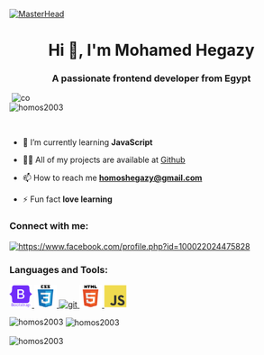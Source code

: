 [![MasterHead](https://user-images.githubusercontent.com/113350806/236842414-18101a37-92f5-4de7-a46d-eeaca6e16cbd.gif)](https://homos2003.io)
<h1 align="center">Hi 👋, I'm Mohamed Hegazy</h1>
<h3 align="center">A passionate frontend developer from Egypt</h3>
 <img align="right" width="500" src="https://raw.githubusercontent.com/MicaelliMedeiros/micaellimedeiros/master/image/computer-illustration.png" alt="co" />

<p align="left"> <img src="https://komarev.com/ghpvc/?username=homos2003&label=Profile%20views&color=0e75b6&style=flat" alt="homos2003" /> </p>

<p align="left"> <a href="https://twitter.com/" target="blank"><img src="https://img.shields.io/twitter/follow/?logo=twitter&style=for-the-badge" alt="" /></a> </p>

- 🌱 I’m currently learning **JavaScript**

- 👨‍💻 All of my projects are available at [Github](Github)

- 📫 How to reach me **homoshegazy@gmail.com**

- ⚡ Fun fact **love learning**

<h3 align="left">Connect with me:</h3>
<p align="left">
<a href="https://fb.com/https://www.facebook.com/profile.php?id=100022024475828" target="blank"><img align="center" src="https://raw.githubusercontent.com/rahuldkjain/github-profile-readme-generator/master/src/images/icons/Social/facebook.svg" alt="https://www.facebook.com/profile.php?id=100022024475828" height="30" width="40" /></a>
</p>

<h3 align="left">Languages and Tools:</h3>
<p align="left"> <a href="https://getbootstrap.com" target="_blank" rel="noreferrer"> <img src="https://raw.githubusercontent.com/devicons/devicon/master/icons/bootstrap/bootstrap-plain-wordmark.svg" alt="bootstrap" width="40" height="40"/> </a> <a href="https://www.w3schools.com/css/" target="_blank" rel="noreferrer"> <img src="https://raw.githubusercontent.com/devicons/devicon/master/icons/css3/css3-original-wordmark.svg" alt="css3" width="40" height="40"/> </a> <a href="https://git-scm.com/" target="_blank" rel="noreferrer"> <img src="https://www.vectorlogo.zone/logos/git-scm/git-scm-icon.svg" alt="git" width="40" height="40"/> </a> <a href="https://www.w3.org/html/" target="_blank" rel="noreferrer"> <img src="https://raw.githubusercontent.com/devicons/devicon/master/icons/html5/html5-original-wordmark.svg" alt="html5" width="40" height="40"/> </a> <a href="https://developer.mozilla.org/en-US/docs/Web/JavaScript" target="_blank" rel="noreferrer"> <img src="https://raw.githubusercontent.com/devicons/devicon/master/icons/javascript/javascript-original.svg" alt="javascript" width="40" height="40"/> </a> </p>

<p><img align="left" src="https://github-readme-stats.vercel.app/api/top-langs?username=homos2003&show_icons=true&locale=en&layout=compact" alt="homos2003" /></p>

<p>&nbsp;<img align="center" src="https://github-readme-stats.vercel.app/api?username=homos2003&show_icons=true&locale=en" alt="homos2003" /></p>

<p><img align="center" src="https://github-readme-streak-stats.herokuapp.com/?user=homos2003&" alt="homos2003" /></p>

